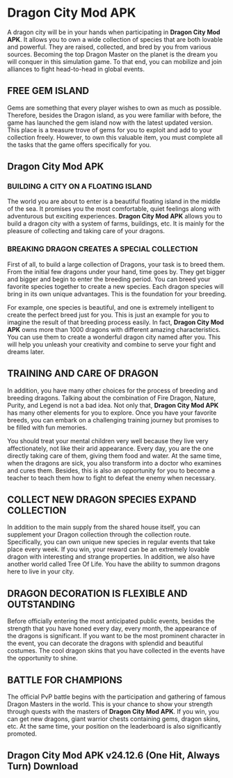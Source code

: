 # Dragon City Mod APK

A dragon city will be in your hands when participating in **Dragon City Mod APK**. It allows you to own a wide collection of species that are both lovable and powerful. They are raised, collected, and bred by you from various sources. Becoming the top Dragon Master on the planet is the dream you will conquer in this simulation game. To that end, you can mobilize and join alliances to fight head-to-head in global events.

## FREE GEM ISLAND

Gems are something that every player wishes to own as much as possible. Therefore, besides the Dragon island, as you were familiar with before, the game has launched the gem island now with the latest updated version. This place is a treasure trove of gems for you to exploit and add to your collection freely. However, to own this valuable item, you must complete all the tasks that the game offers specifically for you.

## Dragon City Mod APK

### BUILDING A CITY ON A FLOATING ISLAND

The world you are about to enter is a beautiful floating island in the middle of the sea. It promises you the most comfortable, quiet feelings along with adventurous but exciting experiences. **Dragon City Mod APK** allows you to build a dragon city with a system of farms, buildings, etc. It is mainly for the pleasure of collecting and taking care of your dragons.

### BREAKING DRAGON CREATES A SPECIAL COLLECTION

First of all, to build a large collection of Dragons, your task is to breed them. From the initial few dragons under your hand, time goes by. They get bigger and bigger and begin to enter the breeding period. You can breed your favorite species together to create a new species. Each dragon species will bring in its own unique advantages. This is the foundation for your breeding.

For example, one species is beautiful, and one is extremely intelligent to create the perfect breed just for you. This is just an example for you to imagine the result of that breeding process easily. In fact, **Dragon City Mod APK** owns more than 1000 dragons with different amazing characteristics. You can use them to create a wonderful dragon city named after you. This will help you unleash your creativity and combine to serve your fight and dreams later.

## TRAINING AND CARE OF DRAGON

In addition, you have many other choices for the process of breeding and breeding dragons. Talking about the combination of Fire Dragon, Nature, Purity, and Legend is not a bad idea. Not only that, **Dragon City Mod APK** has many other elements for you to explore. Once you have your favorite breeds, you can embark on a challenging training journey but promises to be filled with fun memories.

You should treat your mental children very well because they live very affectionately, not like their arid appearance. Every day, you are the one directly taking care of them, giving them food and water. At the same time, when the dragons are sick, you also transform into a doctor who examines and cures them. Besides, this is also an opportunity for you to become a teacher to teach them how to fight to defeat the enemy when necessary.

## COLLECT NEW DRAGON SPECIES EXPAND COLLECTION

In addition to the main supply from the shared house itself, you can supplement your Dragon collection through the collection route. Specifically, you can own unique new species in regular events that take place every week. If you win, your reward can be an extremely lovable dragon with interesting and strange properties. In addition, we also have another world called Tree Of Life. You have the ability to summon dragons here to live in your city.

## DRAGON DECORATION IS FLEXIBLE AND OUTSTANDING

Before officially entering the most anticipated public events, besides the strength that you have honed every day, every month, the appearance of the dragons is significant. If you want to be the most prominent character in the event, you can decorate the dragons with splendid and beautiful costumes. The cool dragon skins that you have collected in the events have the opportunity to shine.

## BATTLE FOR CHAMPIONS

The official PvP battle begins with the participation and gathering of famous Dragon Masters in the world. This is your chance to show your strength through quests with the masters of **Dragon City Mod APK**. If you win, you can get new dragons, giant warrior chests containing gems, dragon skins, etc. At the same time, your position on the leaderboard is also significantly promoted.

## Dragon City Mod APK v24.12.6 (One Hit, Always Turn) Download
